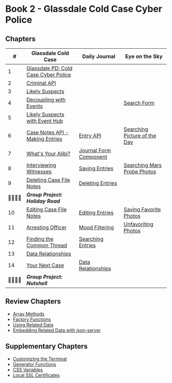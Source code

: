 # Book 2 - Glassdale Cold Case Cyber Police

## Chapters

| #  | Glassdale Cold Case | Daily Journal | Eye on the Sky |
|--|--|--|--|
| 1 | [Glassdale PD: Cold Case Cyber Police](./chapters/GLASSDALE_PD_INTRO.md) |  |  |
| 2 | [Criminal API](./chapters/GLASSDALE_CRIMINAL_API.md) |  |  |
| 3 | [Likely Suspects](./chapters/GLASSDALE_CRIMINAL_HISTORY.md) |  |  |
| 4 | [Decoupling with Events](./chapters/GLASSDALE_DECOUPLING.md) |  | [Search Form](./chapters/EOTS_FORM.md) |
| 5 | [Likely Suspects with Event Hub](./chapters/GLASSDALE_EVENT_HUB.md) |  |  |
| 6 | [Case Notes API - Making Entries](./chapters/GLASSDALE_NOTES_API.md) | [Entry API](./chapters/DAILY_JOURNAL_FETCHING.md) | [Searching Picture of the Day](./chapters/EOTS_FIRST_FETCH.md) |
| 7 | [What's Your Alibi?](./chapters/GLASSDALE_ALIBI.md) | [Journal Form Component](./chapters/DAILY_JOURNAL_FORM_COMPONENT.md) |  |
| 8 | [Interviewing Witnesses](./chapters/GLASSDALE_WITNESSES.md) | [Saving Entries](./chapters/DAILY_JOURNAL_SAVING_ENTRIES.md) | [Searching Mars Probe Photos](./chapters/EOTS_MARS_PROBE.md) |
| 9 | [Deleting Case File Notes](./chapters/GLASSDALE_DELETE_NOTES.md) | [Deleting Entries](./chapters/DAILY_JOURNAL_DELETING_ENTRIES.md) |  |
| 👨‍👨‍👦‍👦 | **_Group Project: Holiday Road_** |  |  |
| 10 | [Editing Case File Notes](./chapters/GLASSDALE_EDIT_NOTES.md) | [Editing Entries](./chapters/DAILY_JOURNAL_EDITING_ENTRIES.md) | [Saving Favorite Photos](./chapters/EOTS_FAVORITES.md) |
| 11 | [Arresting Officer](./chapters/GLASSDALE_ARRESTING_OFFICERS.md) | [Mood Filtering](./chapters/DAILY_JOURNAL_FILTERING_MOOD.md) | [Unfavoriting Photos](./chapters/EOTS_FAVORITE_REMOVE.md) |
| 12 | [Finding the Common Thread](./chapters/GLASSDALE_MULTIPLE_PARAMS.md) | [Searching Entries](./chapters/DAILY_JOURNAL_SEARCHING.md) |  |
| 13 | [Data Relationships](./chapters/DATA_RELATIONSHIPS.md) |  |  |
| 14 | [Your Next Case](./chapters/GLASSDALE_MANY_TO_MANY.md) | [Data Relationships](./chapters/DAILY_JOURNAL_MOOD_TABLE.md) |  |
| 👨‍👨‍👦‍👦 | **_Group Project: Nutshell_** |  |  |


## Review Chapters

* [Array Methods](./chapters/JS_ARRAY_METHODS.md)
* [Factory Functions](./chapters/JS_FACTORY_FUNCTION.md)
* [Using Related Data](./chapters/JS_JOINING_DATA.md)
* [Embedding Related Data with json-server](./chapters/JS_JSON_SERVER_RELATIONSHIPS.md)

## Supplementary Chapters

* [Customizing the Terminal](./chapters/CLI_PERSONALIZATION.md)
* [Generator Functions](./chapters/JS_GENERATOR_FUNCTION.md)
* [CSS Variables](./chapters/CSS_VARIABLES.md)
* [Local SSL Certificates](./chapters/LOCAL_CERTS.md)
